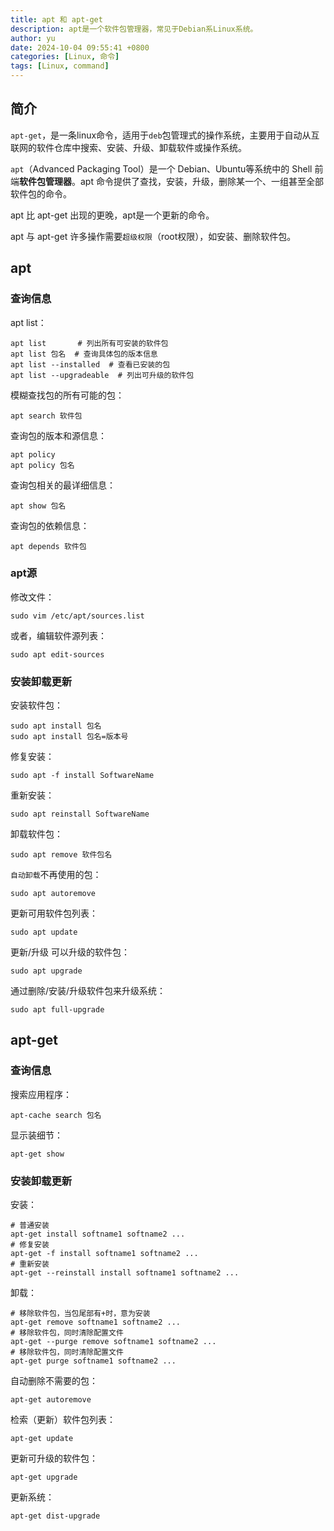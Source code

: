 ```yaml
---
title: apt 和 apt-get
description: apt是一个软件包管理器，常见于Debian系Linux系统。
author: yu
date: 2024-10-04 09:55:41 +0800
categories: [Linux, 命令]
tags: [Linux, command]
---
```


## 简介

`apt-get`，是一条linux命令，适用于`deb`包管理式的操作系统，主要用于自动从互联网的软件仓库中搜索、安装、升级、卸载软件或操作系统。

`apt`（Advanced Packaging Tool）是一个 Debian、Ubuntu等系统中的 Shell 前端**软件包管理器**。apt 命令提供了查找，安装，升级，删除某一个、一组甚至全部软件包的命令。

apt 比 apt-get 出现的更晚，apt是一个更新的命令。

apt 与 apt-get 许多操作需要`超级权限`（root权限），如安装、删除软件包。

## apt

### 查询信息

apt list：
```shell
apt list       # 列出所有可安装的软件包
apt list 包名  # 查询具体包的版本信息
apt list --installed  # 查看已安装的包
apt list --upgradeable  # 列出可升级的软件包
```
模糊查找包的所有可能的包：
```shell
apt search 软件包
```
查询包的版本和源信息：
```shell
apt policy
apt policy 包名
```
查询包相关的最详细信息：
```shell
apt show 包名
```
查询包的依赖信息：
```shell
apt depends 软件包
```

### apt源

修改文件：
```shell
sudo vim /etc/apt/sources.list
```
或者，编辑软件源列表：
```shell
sudo apt edit-sources
```

### 安装卸载更新

安装软件包：
```shell
sudo apt install 包名
sudo apt install 包名=版本号
```
修复安装：
```
sudo apt -f install SoftwareName
```
重新安装：
```shell
sudo apt reinstall SoftwareName
```
卸载软件包：
```shell
sudo apt remove 软件包名
```
`自动卸载`不再使用的包：
```shell
sudo apt autoremove
```
更新可用软件包列表：
```shell
sudo apt update
```
更新/升级 可以升级的软件包：
```shell
sudo apt upgrade
```
通过删除/安装/升级软件包来升级系统：
```shell
sudo apt full-upgrade
```

## apt-get

### 查询信息

搜索应用程序：
```shell
apt-cache search 包名
```
显示装细节：
```shell
apt-get show
```

### 安装卸载更新

安装：
```
# 普通安装
apt-get install softname1 softname2 ...
# 修复安装
apt-get -f install softname1 softname2 ...
# 重新安装
apt-get --reinstall install softname1 softname2 ...
```
卸载：
```shell
# 移除软件包，当包尾部有+时，意为安装
apt-get remove softname1 softname2 ...
# 移除软件包，同时清除配置文件
apt-get --purge remove softname1 softname2 ...
# 移除软件包，同时清除配置文件
apt-get purge softname1 softname2 ...
```
自动删除不需要的包：
```shell
apt-get autoremove
```
检索（更新）软件包列表：
```shell
apt-get update
```
更新可升级的软件包：
```shell
apt-get upgrade
```
更新系统：
```shell
apt-get dist-upgrade
```


